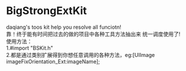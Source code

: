 # BigStrongExtKit
daqiang's toos kit help you resolve all funciotn!</br>
靠！终于能有时间把过去的做的项目中各种工具方法抽出来 统一调度使用了!</br>
使用方法：</br>
1.#import "BSKit.h" </br>
2.都是通过类别扩展得到你想任意调用的各种方法，eg:[UIImage imageFixOrientation_Ext:imageName];

